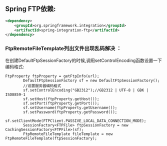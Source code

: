 ## Spring FTP依赖:

```xml
<dependency>
    <groupId>org.springframework.integration</groupId>
    <artifactId>spring-integration-ftp</artifactId>
</dependency>
```





### FtpRemoteFileTemplate列出文件出现乱码解决 ：

在创建DefaultFtpSessionFactory的时候,调用setControlEncoding函数设置一下编码格式:

```
FtpProperty ftpProperty = getFtpInfo(url);
		DefaultFtpSessionFactory sf = new DefaultFtpSessionFactory();
		//设置服务器编码格式
      	sf.setControlEncoding("GB2312");//GB2312 | UTF-8 | GBK | ISO8859-1
		sf.setHost(ftpProperty.getHost());
		sf.setPort(ftpProperty.getPort());
		sf.setUsername(ftpProperty.getUsername());
		sf.setPassword(ftpProperty.getPassword());
		sf.setClientMode(FTPClient.PASSIVE_LOCAL_DATA_CONNECTION_MODE);
		SessionFactory<FTPFile> ftpSessionFactory = new CachingSessionFactory<FTPFile>(sf);
		FtpRemoteFileTemplate fileTemplate = new FtpRemoteFileTemplate(ftpSessionFactory);
```




